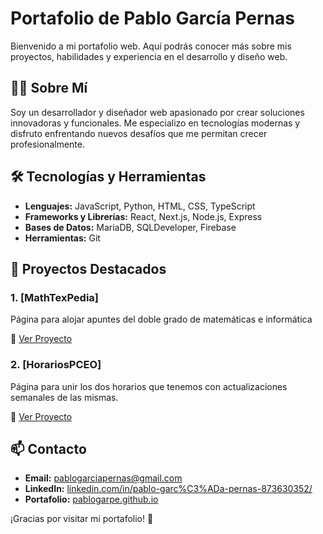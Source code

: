 # Portafolio de Pablo García Pernas

Bienvenido a mi portafolio web. Aquí podrás conocer más sobre mis proyectos, habilidades y experiencia en el desarrollo y diseño web.

## 🧑‍💻 Sobre Mí

Soy un desarrollador y diseñador web apasionado por crear soluciones innovadoras y funcionales. Me especializo en tecnologías modernas y disfruto enfrentando nuevos desafíos que me permitan crecer profesionalmente.

## 🛠️ Tecnologías y Herramientas

- **Lenguajes:** JavaScript, Python, HTML, CSS, TypeScript
- **Frameworks y Librerías:** React, Next.js, Node.js, Express
- **Bases de Datos:** MariaDB, SQLDeveloper, Firebase
- **Herramientas:** Git

## 🚀 Proyectos Destacados

### 1. [MathTexPedia]

Página para alojar apuntes del doble grado de matemáticas e informática

🔗 [Ver Proyecto](https://mathtexpedia.web.app/)

### 2. [HorariosPCEO]

Página para unir los dos horarios que tenemos con actualizaciones semanales de las mismas.

🔗 [Ver Proyecto](https://horariospceo.web.app/)

## 📫 Contacto

- **Email:** [pablogarciapernas@gmail.com](mailto:pablogarciapernas@gmail.com)
- **LinkedIn:** [linkedin.com/in/pablo-garc%C3%ADa-pernas-873630352/]([https://linkedin.com/in/tuusuario](https://www.linkedin.com/in/pablo-garc%C3%ADa-pernas-873630352/))
- **Portafolio:** [pablogarpe.github.io]([https://tusitio.com](https://pablogarpe.github.io/))

¡Gracias por visitar mi portafolio! 🚀
